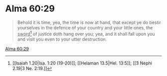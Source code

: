 # Alma 60:29

> Behold it is time, yea, the time is now at hand, that except ye do bestir yourselves in the defence of your country and your little ones, the <u>sword</u>[^a] of justice doth hang over you; yea, and it shall fall upon you and visit you even to your utter destruction.

[Alma 60:29](https://www.churchofjesuschrist.org/study/scriptures/bofm/alma/60?lang=eng&id=p29#p29)


[^a]: [[Isaiah 1.20|Isa. 1:20 (19-20)]]; [[Helaman 13.5|Hel. 13:5]]; [[3 Nephi 2.19|3 Ne. 2:19.]]
